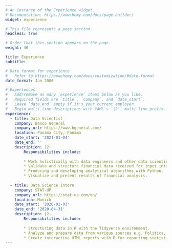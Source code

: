 ```yaml
---
# An instance of the Experience widget.
# Documentation: https://wowchemy.com/docs/page-builder/
widget: experience

# This file represents a page section.
headless: true

# Order that this section appears on the page.
weight: 40

title: Experience
subtitle:

# Date format for experience
#   Refer to https://wowchemy.com/docs/customization/#date-format
date_format: Jan 2006

# Experiences.
#   Add/remove as many `experience` items below as you like.
#   Required fields are `title`, `company`, and `date_start`.
#   Leave `date_end` empty if it's your current employer.
#   Begin multi-line descriptions with YAML's `|2-` multi-line prefix.
experience:
  - title: Data Scientist
    company: Banco General
    company_url: https://www.bgeneral.com/
    location: Panama City, Panama
    date_start: '2021-01-04'
    date_end: ''
    description: |2-
        Responsibilities include:
        
        * Work holistically with data engineers and other data scientists.
        * Validate and structure financial data received for input into the Datawarehouse.
        * Producing and developing analytical algorithms with Python.
        * Visualize and present results of financial analysis.
        
  - title: Data Science Intern
    company: STAT-UP
    company_url: https://stat-up.com/en/
    location: Munich
    date_start: '2020-02-01'
    date_end: '2020-04-31'
    description: |2-
        Responsibilities include:
        
        * Structuring data in R with the Tidyverse environment.
        * Analyze and prepare data from various sources e.g. Politics, Financial, Personal data.
        * Create interactive HTML reports with R for reporting statistical analysis.
---
```


